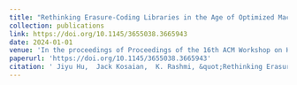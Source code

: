 ```yaml
---
title: "Rethinking Erasure-Coding Libraries in the Age of Optimized Machine Learning"
collection: publications
link: https://doi.org/10.1145/3655038.3665943
date: 2024-01-01
venue: 'In the proceedings of Proceedings of the 16th ACM Workshop on Hot Topics in Storage and File Systems'
paperurl: 'https://doi.org/10.1145/3655038.3665943'
citation: ' Jiyu Hu,  Jack Kosaian,  K. Rashmi, &quot;Rethinking Erasure-Coding Libraries in the Age of Optimized Machine Learning.&quot; In the proceedings of Proceedings of the 16th ACM Workshop on Hot Topics in Storage and File Systems, 2024.'
---
```

<!-- [Access paper here](https://doi.org/10.1145/3655038.3665943){:target="_blank"} -->
